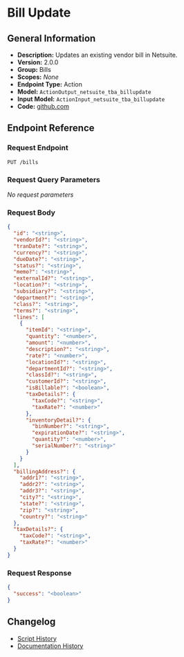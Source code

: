 <!-- BEGIN GENERATED CONTENT -->
# Bill Update

## General Information

- **Description:** Updates an existing vendor bill in Netsuite.
- **Version:** 2.0.0
- **Group:** Bills
- **Scopes:** _None_
- **Endpoint Type:** Action
- **Model:** `ActionOutput_netsuite_tba_billupdate`
- **Input Model:** `ActionInput_netsuite_tba_billupdate`
- **Code:** [github.com](https://github.com/NangoHQ/integration-templates/tree/main/integrations/netsuite-tba/actions/bill-update.ts)


## Endpoint Reference

### Request Endpoint

`PUT /bills`

### Request Query Parameters

_No request parameters_

### Request Body

```json
{
  "id": "<string>",
  "vendorId?": "<string>",
  "tranDate?": "<string>",
  "currency?": "<string>",
  "dueDate?": "<string>",
  "status?": "<string>",
  "memo?": "<string>",
  "externalId?": "<string>",
  "location?": "<string>",
  "subsidiary?": "<string>",
  "department?": "<string>",
  "class?": "<string>",
  "terms?": "<string>",
  "lines": [
    {
      "itemId": "<string>",
      "quantity": "<number>",
      "amount": "<number>",
      "description?": "<string>",
      "rate?": "<number>",
      "locationId?": "<string>",
      "departmentId?": "<string>",
      "classId?": "<string>",
      "customerId?": "<string>",
      "isBillable?": "<boolean>",
      "taxDetails?": {
        "taxCode?": "<string>",
        "taxRate?": "<number>"
      },
      "inventoryDetail?": {
        "binNumber?": "<string>",
        "expirationDate?": "<string>",
        "quantity?": "<number>",
        "serialNumber?": "<string>"
      }
    }
  ],
  "billingAddress?": {
    "addr1?": "<string>",
    "addr2?": "<string>",
    "addr3?": "<string>",
    "city?": "<string>",
    "state?": "<string>",
    "zip?": "<string>",
    "country?": "<string>"
  },
  "taxDetails?": {
    "taxCode?": "<string>",
    "taxRate?": "<number>"
  }
}
```

### Request Response

```json
{
  "success": "<boolean>"
}
```

## Changelog

- [Script History](https://github.com/NangoHQ/integration-templates/commits/main/integrations/netsuite-tba/actions/bill-update.ts)
- [Documentation History](https://github.com/NangoHQ/integration-templates/commits/main/integrations/netsuite-tba/actions/bill-update.md)

<!-- END  GENERATED CONTENT -->


